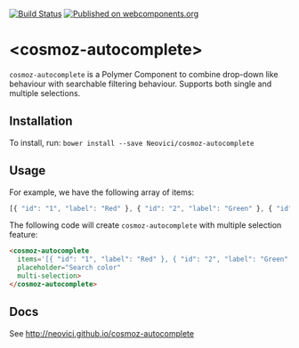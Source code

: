 [![Build Status](https://travis-ci.org/Neovici/cosmoz-autocomplete.svg?branch=master)](https://travis-ci.org/Neovici/cosmoz-autocomplete)
[![Published on webcomponents.org](https://img.shields.io/badge/webcomponents.org-published-blue.svg)](https://www.webcomponents.org/element/owner/my-element)

# &lt;cosmoz-autocomplete&gt;

`cosmoz-autocomplete` is a Polymer Component to combine drop-down like behaviour with searchable filtering behaviour. 
Supports both single and multiple selections.

## Installation

To install, run: `bower install --save Neovici/cosmoz-autocomplete`

## Usage

For example, we have the following array of items:
```js
[{ "id": "1", "label": "Red" }, { "id": "2", "label": "Green" }, { "id": "3", "label": "Blue" }]
```

The following code will create `cosmoz-autocomplete` with multiple selection feature:
<!---
```
<custom-element-demo>
  <template is="dom-bind">
    <script src="../webcomponentsjs/webcomponents-lite.js"></script>
    <link rel="import" href="cosmoz-autocomplete.html">
    <next-code-block></next-code-block>
  </template>
</custom-element-demo>
```
-->
```html
<cosmoz-autocomplete 
  items='[{ "id": "1", "label": "Red" }, { "id": "2", "label": "Green" }, { "id": "3", "label": "Blue" }]'
  placeholder="Search color"
  multi-selection>
</cosmoz-autocomplete>
```

## Docs

See http://neovici.github.io/cosmoz-autocomplete
